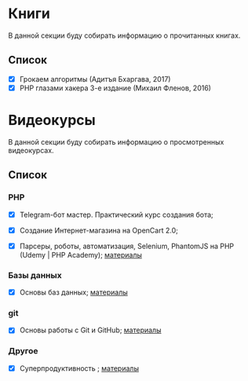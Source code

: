# Книги
В данной секции буду собирать информацию о прочитанных книгах.

## Список
- [X] Грокаем алгоритмы (Адитъя Бхаргава, 2017)  
- [X] PHP глазами хакера 3-е издание (Михаил Фленов, 2016)

# Видеокурсы
В данной секции буду собирать информацию о просмотренных видеокурсах.

## Список

### PHP
- [X] Telegram-бот мастер. Практический курс создания бота;  

- [X] Создание Интернет-магазина на OpenCart 2.0;  

- [X] Парсеры, роботы, автоматизация, Selenium, PhantomJS на PHP (Udemy \| PHP Academy); [материалы](https://github.com/anstag/videoCourses/tree/master/PHP/%D0%9F%D0%B0%D1%80%D1%81%D0%B5%D1%80%D1%8B%2C%20%D1%80%D0%BE%D0%B1%D0%BE%D1%82%D1%8B%2C%20%D0%B0%D0%B2%D1%82%D0%BE%D0%BC%D0%B0%D1%82%D0%B8%D0%B7%D0%B0%D1%86%D0%B8%D1%8F%2C%20Selenium%2C%20PhantomJS%20%D0%BD%D0%B0%20PHP)

### Базы данных
- [X] Основы баз данных; [материалы](https://github.com/anstag/videoCourses/tree/master/DB/%D0%9E%D1%81%D0%BD%D0%BE%D0%B2%D1%8B%20%D0%B1%D0%B0%D0%B7%20%D0%B4%D0%B0%D0%BD%D0%BD%D1%8B%D1%85)

### git
- [X] Основы работы с Git и GitHub; [материалы](https://github.com/anstag/videoCourses/tree/master/git/%D0%9E%D1%81%D0%BD%D0%BE%D0%B2%D1%8B%20%D1%80%D0%B0%D0%B1%D0%BE%D1%82%D1%8B%20%D1%81%20Git%20%D0%B8%20GitHub)

### Другое
- [X] Суперпродуктивность ; [материалы](https://github.com/anstag/knowledge/tree/master/Other/%D0%A1%D1%83%D0%BF%D0%B5%D1%80%D0%BF%D1%80%D0%BE%D0%B4%D1%83%D0%BA%D1%82%D0%B8%D0%B2%D0%BD%D0%BE%D1%81%D1%82%D1%8C)
